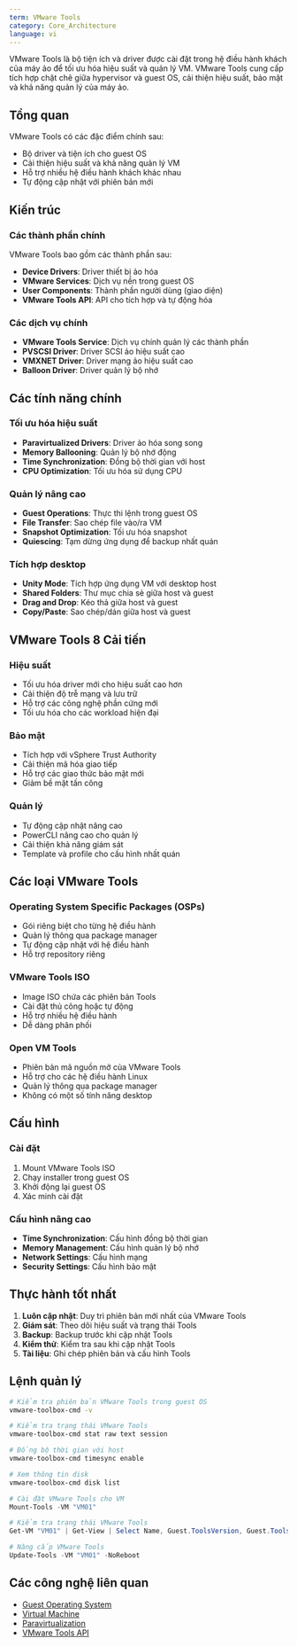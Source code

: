 ```yaml
---
term: VMware Tools
category: Core_Architecture
language: vi
---
```


VMware Tools là bộ tiện ích và driver được cài đặt trong hệ điều hành khách của máy ảo để tối ưu hóa hiệu suất và quản lý VM. VMware Tools cung cấp tích hợp chặt chẽ giữa hypervisor và guest OS, cải thiện hiệu suất, bảo mật và khả năng quản lý của máy ảo.

## Tổng quan

VMware Tools có các đặc điểm chính sau:
- Bộ driver và tiện ích cho guest OS
- Cải thiện hiệu suất và khả năng quản lý VM
- Hỗ trợ nhiều hệ điều hành khách khác nhau
- Tự động cập nhật với phiên bản mới

## Kiến trúc

### Các thành phần chính
VMware Tools bao gồm các thành phần sau:
- **Device Drivers**: Driver thiết bị ảo hóa
- **VMware Services**: Dịch vụ nền trong guest OS
- **User Components**: Thành phần người dùng (giao diện)
- **VMware Tools API**: API cho tích hợp và tự động hóa

### Các dịch vụ chính
- **VMware Tools Service**: Dịch vụ chính quản lý các thành phần
- **PVSCSI Driver**: Driver SCSI ảo hiệu suất cao
- **VMXNET Driver**: Driver mạng ảo hiệu suất cao
- **Balloon Driver**: Driver quản lý bộ nhớ

## Các tính năng chính

### Tối ưu hóa hiệu suất
- **Paravirtualized Drivers**: Driver ảo hóa song song
- **Memory Ballooning**: Quản lý bộ nhớ động
- **Time Synchronization**: Đồng bộ thời gian với host
- **CPU Optimization**: Tối ưu hóa sử dụng CPU

### Quản lý nâng cao
- **Guest Operations**: Thực thi lệnh trong guest OS
- **File Transfer**: Sao chép file vào/ra VM
- **Snapshot Optimization**: Tối ưu hóa snapshot
- **Quiescing**: Tạm dừng ứng dụng để backup nhất quán

### Tích hợp desktop
- **Unity Mode**: Tích hợp ứng dụng VM với desktop host
- **Shared Folders**: Thư mục chia sẻ giữa host và guest
- **Drag and Drop**: Kéo thả giữa host và guest
- **Copy/Paste**: Sao chép/dán giữa host và guest

## VMware Tools 8 Cải tiến

### Hiệu suất
- Tối ưu hóa driver mới cho hiệu suất cao hơn
- Cải thiện độ trễ mạng và lưu trữ
- Hỗ trợ các công nghệ phần cứng mới
- Tối ưu hóa cho các workload hiện đại

### Bảo mật
- Tích hợp với vSphere Trust Authority
- Cải thiện mã hóa giao tiếp
- Hỗ trợ các giao thức bảo mật mới
- Giảm bề mặt tấn công

### Quản lý
- Tự động cập nhật nâng cao
- PowerCLI nâng cao cho quản lý
- Cải thiện khả năng giám sát
- Template và profile cho cấu hình nhất quán

## Các loại VMware Tools

### Operating System Specific Packages (OSPs)
- Gói riêng biệt cho từng hệ điều hành
- Quản lý thông qua package manager
- Tự động cập nhật với hệ điều hành
- Hỗ trợ repository riêng

### VMware Tools ISO
- Image ISO chứa các phiên bản Tools
- Cài đặt thủ công hoặc tự động
- Hỗ trợ nhiều hệ điều hành
- Dễ dàng phân phối

### Open VM Tools
- Phiên bản mã nguồn mở của VMware Tools
- Hỗ trợ cho các hệ điều hành Linux
- Quản lý thông qua package manager
- Không có một số tính năng desktop

## Cấu hình

### Cài đặt
1. Mount VMware Tools ISO
2. Chạy installer trong guest OS
3. Khởi động lại guest OS
4. Xác minh cài đặt

### Cấu hình nâng cao
- **Time Synchronization**: Cấu hình đồng bộ thời gian
- **Memory Management**: Cấu hình quản lý bộ nhớ
- **Network Settings**: Cấu hình mạng
- **Security Settings**: Cấu hình bảo mật

## Thực hành tốt nhất

1. **Luôn cập nhật**: Duy trì phiên bản mới nhất của VMware Tools
2. **Giám sát**: Theo dõi hiệu suất và trạng thái Tools
3. **Backup**: Backup trước khi cập nhật Tools
4. **Kiểm thử**: Kiểm tra sau khi cập nhật Tools
5. **Tài liệu**: Ghi chép phiên bản và cấu hình Tools

## Lệnh quản lý

```bash
# Kiểm tra phiên bản VMware Tools trong guest OS
vmware-toolbox-cmd -v

# Kiểm tra trạng thái VMware Tools
vmware-toolbox-cmd stat raw text session

# Đồng bộ thời gian với host
vmware-toolbox-cmd timesync enable

# Xem thông tin disk
vmware-toolbox-cmd disk list
```

```powershell
# Cài đặt VMware Tools cho VM
Mount-Tools -VM "VM01"

# Kiểm tra trạng thái VMware Tools
Get-VM "VM01" | Get-View | Select Name, Guest.ToolsVersion, Guest.ToolsRunningStatus

# Nâng cấp VMware Tools
Update-Tools -VM "VM01" -NoReboot
```

## Các công nghệ liên quan

- [Guest Operating System](/glossary/term/guest-operating-system.md)
- [Virtual Machine](/glossary/term/virtual-machine.md)
- [Paravirtualization](/glossary/term/paravirtualization)
- [VMware Tools API](/glossary/term/vmware-tools-api)